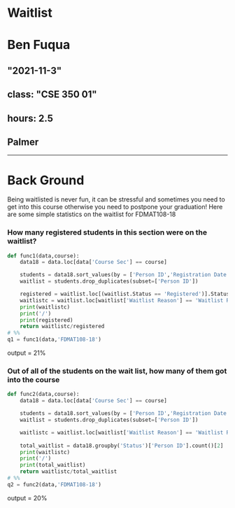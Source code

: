 # Waitlist
# Ben Fuqua
## "2021-11-3"
## class: "CSE 350 01"
## hours: 2.5 
## Palmer
----------------------------------------
# Back Ground
Being waitlisted is never fun, it can be stressful and sometimes you need to get into this course otherwise you need to postpone your graduation! Here are some simple statistics on the waitlist for FDMAT108-18

### How many registered students in this section were on the waitlist?
```python
def func1(data,course):
    data18 = data.loc[data['Course Sec'] == course]

    students = data18.sort_values(by = ['Person ID','Registration Date','Status'],ascending = False)
    waitlist = students.drop_duplicates(subset=['Person ID'])

    registered = waitlist.loc[(waitlist.Status == 'Registered')].Status.count()
    waitlistc = waitlist.loc[waitlist['Waitlist Reason'] == 'Waitlist Registered'].Status.count()
    print(waitlistc)
    print('/')
    print(registered)
    return waitlistc/registered
# %%
q1 = func1(data,'FDMAT108-18')
```
output = 21%

### Out of all of the students on the wait list, how many of them got into the course
```python
def func2(data,course):
    data18 = data.loc[data['Course Sec'] == course]

    students = data18.sort_values(by = ['Person ID','Registration Date','Status'],ascending = False)
    waitlist = students.drop_duplicates(subset=['Person ID'])

    waitlistc = waitlist.loc[waitlist['Waitlist Reason'] == 'Waitlist Registered'].Status.count()
    
    total_waitlist = data18.groupby('Status')['Person ID'].count()[2]
    print(waitlistc)
    print('/')
    print(total_waitlist)
    return waitlistc/total_waitlist
# %%
q2 = func2(data,'FDMAT108-18')

```

output = 20%